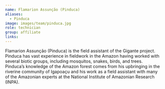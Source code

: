 ```yaml
---
name: Flamarion Assunção (Pinduca)
aliases:
  - Pinduca
image: images/team/pinduca.jpg
role: technician
group: affiliate
links:
---
```


Flamarion Assunção (Pinduca) is the field assistant of the Gigante project. Pinduca has vast experience in fieldwork in the Amazon having worked with several biotic groups, including mosquitos, snakes, birds, and trees. Pinduca’s knowledge of the Amazon forest comes from his upbringing in the riverine community of Igapoaçu and his work as a field assistant with many of the Amazonian experts at the National Institute of Amazonian Research (INPA).
